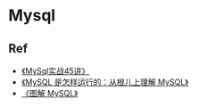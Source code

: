 # Mysql

## Ref

- [《MySql实战45讲》](https://jums.gitbook.io/mysql-shi-zhan-45-jiang)
- [《MySQL 是怎样运行的：从根儿上理解 MySQL》](https://relph1119.github.io/mysql-learning-notes/#/)
- [《图解 MySQL》](https://xiaolincoding.com/mysql/)
